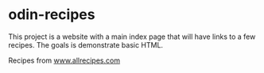 # odin-recipes
This project is a website with a main index page that will have links to a few recipes.
The goals is demonstrate basic HTML.

Recipes from www.allrecipes.com